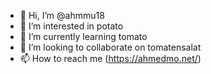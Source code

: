 - 👋 Hi, I’m @ahmmu18
- 👀 I’m interested in potato
- 🌱 I’m currently learning tomato
- 💞️ I’m looking to collaborate on tomatensalat
- 📫 How to reach me (https://ahmedmo.net/)

<!---
ahmmu18/ahmmu18 is a ✨ special ✨ repository because its `README.md` (this file) appears on your GitHub profile.
You can click the Preview link to take a look at your changes.
--->
